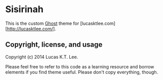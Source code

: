 # Sisirinah 

This is the custom [Ghost](http://ghost.org/) theme for [lucasktlee.com][http://lucasktlee.com/]. 


## Copyright, license, and usage 

Copyright (c) 2014 Lucas K.T. Lee. 

Please feel free to refer to this code as a learning resource and borrow elements if you find theme useful. Please don't copy everything, though.
